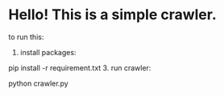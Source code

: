 # Hello! This is a simple crawler.

to run this:
1. install packages:

pip install -r requirement.txt
3. run crawler: 

python crawler.py

